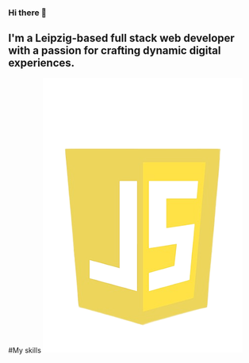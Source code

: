 ### Hi there 👋

## I'm a Leipzig-based full stack web developer with a passion for crafting dynamic digital experiences.

#My skills
![Javascript](https://github.com/William8421/William8421.github.io/blob/main/src/images/skills-logos/javascript.png?raw=true)

<!--
**William8421/William8421** is a ✨ _special_ ✨ repository because its `README.md` (this file) appears on your GitHub profile.

Here are some ideas to get you started:

- 🔭 I’m currently working on ...
- 🌱 I’m currently learning ...
- 👯 I’m looking to collaborate on ...
- 🤔 I’m looking for help with ...
- 💬 Ask me about ...
- 📫 How to reach me: ...
- 😄 Pronouns: ...
- ⚡ Fun fact: ...
-->
